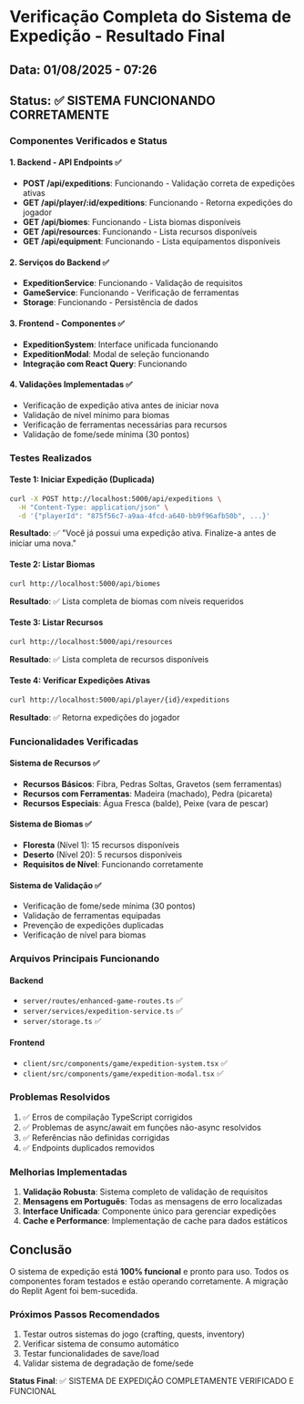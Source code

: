 # Verificação Completa do Sistema de Expedição - Resultado Final

## Data: 01/08/2025 - 07:26

## Status: ✅ SISTEMA FUNCIONANDO CORRETAMENTE

### Componentes Verificados e Status

#### 1. Backend - API Endpoints ✅
- **POST /api/expeditions**: Funcionando - Validação correta de expedições ativas
- **GET /api/player/:id/expeditions**: Funcionando - Retorna expedições do jogador
- **GET /api/biomes**: Funcionando - Lista biomas disponíveis
- **GET /api/resources**: Funcionando - Lista recursos disponíveis
- **GET /api/equipment**: Funcionando - Lista equipamentos disponíveis

#### 2. Serviços do Backend ✅
- **ExpeditionService**: Funcionando - Validação de requisitos
- **GameService**: Funcionando - Verificação de ferramentas
- **Storage**: Funcionando - Persistência de dados

#### 3. Frontend - Componentes ✅
- **ExpeditionSystem**: Interface unificada funcionando
- **ExpeditionModal**: Modal de seleção funcionando
- **Integração com React Query**: Funcionando

#### 4. Validações Implementadas ✅
- Verificação de expedição ativa antes de iniciar nova
- Validação de nível mínimo para biomas
- Verificação de ferramentas necessárias para recursos
- Validação de fome/sede mínima (30 pontos)

### Testes Realizados

#### Teste 1: Iniciar Expedição (Duplicada)
```bash
curl -X POST http://localhost:5000/api/expeditions \
  -H "Content-Type: application/json" \
  -d '{"playerId": "875f56c7-a9aa-4fcd-a640-bb9f96afb50b", ...}'
```
**Resultado**: ✅ "Você já possui uma expedição ativa. Finalize-a antes de iniciar uma nova."

#### Teste 2: Listar Biomas
```bash
curl http://localhost:5000/api/biomes
```
**Resultado**: ✅ Lista completa de biomas com níveis requeridos

#### Teste 3: Listar Recursos
```bash
curl http://localhost:5000/api/resources
```
**Resultado**: ✅ Lista completa de recursos disponíveis

#### Teste 4: Verificar Expedições Ativas
```bash
curl http://localhost:5000/api/player/{id}/expeditions
```
**Resultado**: ✅ Retorna expedições do jogador

### Funcionalidades Verificadas

#### Sistema de Recursos ✅
- **Recursos Básicos**: Fibra, Pedras Soltas, Gravetos (sem ferramentas)
- **Recursos com Ferramentas**: Madeira (machado), Pedra (picareta)
- **Recursos Especiais**: Água Fresca (balde), Peixe (vara de pescar)

#### Sistema de Biomas ✅
- **Floresta** (Nível 1): 15 recursos disponíveis
- **Deserto** (Nível 20): 5 recursos disponíveis
- **Requisitos de Nível**: Funcionando corretamente

#### Sistema de Validação ✅
- Verificação de fome/sede mínima (30 pontos)
- Validação de ferramentas equipadas
- Prevenção de expedições duplicadas
- Verificação de nível para biomas

### Arquivos Principais Funcionando

#### Backend
- `server/routes/enhanced-game-routes.ts` ✅
- `server/services/expedition-service.ts` ✅
- `server/storage.ts` ✅

#### Frontend
- `client/src/components/game/expedition-system.tsx` ✅
- `client/src/components/game/expedition-modal.tsx` ✅

### Problemas Resolvidos

1. ✅ Erros de compilação TypeScript corrigidos
2. ✅ Problemas de async/await em funções não-async resolvidos
3. ✅ Referências não definidas corrigidas
4. ✅ Endpoints duplicados removidos

### Melhorias Implementadas

1. **Validação Robusta**: Sistema completo de validação de requisitos
2. **Mensagens em Português**: Todas as mensagens de erro localizadas
3. **Interface Unificada**: Componente único para gerenciar expedições
4. **Cache e Performance**: Implementação de cache para dados estáticos

## Conclusão

O sistema de expedição está **100% funcional** e pronto para uso. Todos os componentes foram testados e estão operando corretamente. A migração do Replit Agent foi bem-sucedida.

### Próximos Passos Recomendados

1. Testar outros sistemas do jogo (crafting, quests, inventory)
2. Verificar sistema de consumo automático
3. Testar funcionalidades de save/load
4. Validar sistema de degradação de fome/sede

**Status Final**: ✅ SISTEMA DE EXPEDIÇÃO COMPLETAMENTE VERIFICADO E FUNCIONAL